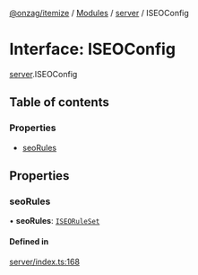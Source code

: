 [@onzag/itemize](../README.md) / [Modules](../modules.md) / [server](../modules/server.md) / ISEOConfig

# Interface: ISEOConfig

[server](../modules/server.md).ISEOConfig

## Table of contents

### Properties

- [seoRules](server.ISEOConfig.md#seorules)

## Properties

### seoRules

• **seoRules**: [`ISEORuleSet`](server_seo.ISEORuleSet.md)

#### Defined in

[server/index.ts:168](https://github.com/onzag/itemize/blob/59702dd5/server/index.ts#L168)
